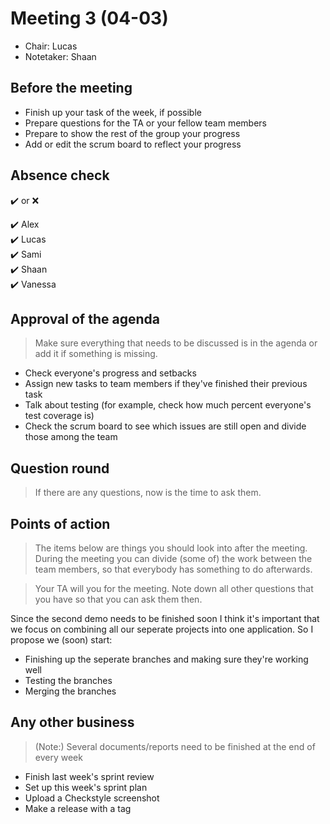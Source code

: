 # Meeting 3 (04-03)
- Chair: Lucas
- Notetaker: Shaan

## Before the meeting

 - Finish up your task of the week, if possible
 - Prepare questions for the TA or your fellow team members
 - Prepare to show the rest of the group your progress
 - Add or edit the scrum board to reflect your progress

## Absence check
:heavy_check_mark: or :x: <br/>

:heavy_check_mark: Alex<br/>
:heavy_check_mark: Lucas<br/>
:heavy_check_mark: Sami<br/>
:heavy_check_mark: Shaan<br/>
:heavy_check_mark: Vanessa<br/>

## Approval of the agenda
> Make sure everything that needs to be discussed is in the agenda or add it if something is missing.

 - Check everyone's progress and setbacks
 - Assign new tasks to team members if they've finished their previous task
 - Talk about testing (for example, check how much percent everyone's test coverage is)
 - Check the scrum board to see which issues are still open and divide those among the team


## Question round
> If there are any questions, now is the time to ask them.


## Points of action
> The items below are things you should look into after the meeting. During the meeting you can divide (some of) the work between the team members, so that everybody has something to do afterwards.

> Your TA will you for the meeting. Note down all other questions that you have so that you can ask them then.

 Since the second demo needs to be finished soon I think it's important that we focus on combining all our seperate projects into one application. So I propose we (soon) start:
 - Finishing up the seperate branches and making sure they're working well
 - Testing the branches
 - Merging the branches


## Any other business
> (Note:) Several documents/reports need to be finished at the end of every week
 - Finish last week's sprint review
 - Set up this week's sprint plan
 - Upload a Checkstyle screenshot
 - Make a release with a tag